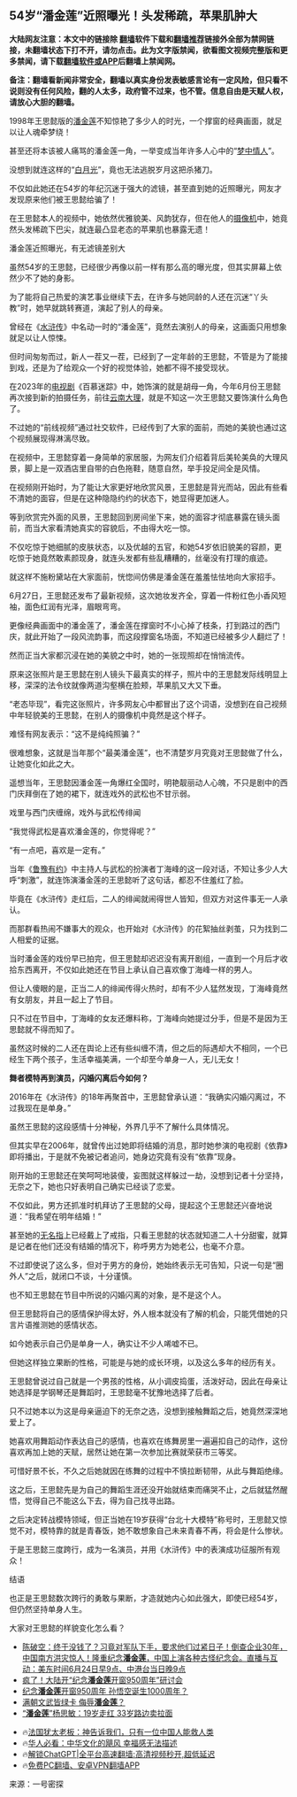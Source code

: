  <!-- 面包屑导航 --> <h2>54岁“潘金莲”近照曝光！头发稀疏，苹果肌肿大</h2> <p class="notice"><b>大陆网友注意：本文中的链接除 <a href="https://github.com/bannedbook/fanqiang" >翻墙</a>软件下载和<a href="https://github.com/killgcd/justmysocks/blob/master/README.md">翻墙推荐</a>链接外全部为禁网链接，未翻墙状态下打不开，请勿点击。此为文字版禁闻，欲看图文视频完整版和更多禁闻，请下载<a href="https://github.com/bannedbook/fanqiang">翻墙软件或APP</a>后翻墙上禁闻网。</p><p>备注：翻墙看新闻非常安全，翻墙以真实身份发表敏感言论有一定风险，但只看不说则没有任何风险，翻的人太多，政府管不过来，也不管。信息自由是天赋人权，请放心大胆的翻墙。</b></p>  <div class="entry"> <p>1998年王思懿版的<a href="https://www.bannedbook.org/bnews/tag/%e6%bd%98%e9%87%91%e8%8e%b2/" class="st_tag internal_tag" rel="tag" title="标签 潘金莲 下的日志">潘金莲</a>不知惊艳了多少人的时光，一个撑窗的经典画面，就足以让人魂牵梦绕！</p> <p>甚至还将本该被人痛骂的潘金莲一角，一举变成当年许多人心中的“<a href="https://www.bannedbook.org/bnews/tag/%E6%A2%A6%E4%B8%AD%E6%83%85%E4%BA%BA/" class="st_tag internal_tag" rel="tag" title="标签 梦中情人 下的日志">梦中情人</a>”。</p> <p>没想到就连这样的“<a href="https://www.bannedbook.org/bnews/tag/%E7%99%BD%E6%9C%88%E5%85%89/" class="st_tag internal_tag" rel="tag" title="标签 白月光 下的日志">白月光</a>”，竟也无法逃脱岁月这把杀猪刀。</p> <p>不仅如此她还在54岁的年纪沉迷于强大的滤镜，甚至直到她的近照曝光，网友才发现原来他们被王思懿给骗了！</p> <p>在王思懿本人的视频中，她依然优雅貌美、风韵犹存，但在他人的<a href="https://www.bannedbook.org/bnews/tag/%e6%91%84%e5%83%8f%e6%9c%ba/" class="st_tag internal_tag" rel="tag" title="标签 摄像机 下的日志">摄像机</a>中，她竟然头发稀疏下巴尖，就连最凸显老态的苹果肌也暴露无遗！</p> <p>潘金莲近照曝光，有无滤镜差别大</p> <p>虽然54岁的王思懿，已经很少再像以前一样有那么高的曝光度，但其实屏幕上依然少不了她的身影。</p> <p>为了能将自己热爱的演艺事业继续下去，在许多与她同龄的人还在沉迷“丫头教”时，她早就跳转赛道，演起了别人的母亲。</p> <p>曾经在《<a href="https://www.bannedbook.org/bnews/tag/%E6%B0%B4%E6%B5%92%E4%BC%A0/" class="st_tag internal_tag" rel="tag" title="标签 水浒传 下的日志">水浒传</a>》中名动一时的“潘金莲”，竟然去演别人的母亲，这画面只用想象就足以让人惊悚。</p> <p>但时间匆匆而过，新人一茬又一茬，已经到了一定年龄的王思懿，不管是为了能接到戏，还是为了给观众一个好的视觉体验，她都不得不接受现状。</p> <p>在2023年的<a href="https://www.bannedbook.org/bnews/tag/%E7%94%B5%E8%A7%86%E5%89%A7/" class="st_tag internal_tag" rel="tag" title="标签 电视剧 下的日志">电视剧</a>《百慕迷踪》中，她饰演的就是胡母一角，今年6月份王思懿再次接到新的拍摄任务，前往<a href="https://www.bannedbook.org/bnews/tag/%E4%BA%91%E5%8D%97%E5%A4%A7%E7%90%86/" class="st_tag internal_tag" rel="tag" title="标签 云南大理 下的日志">云南大理</a>，就是不知这一次王思懿又要饰演什么角色了。</p> <p>不过她的“前线视频”通过社交软件，已经传到了大家的面前，而她的美貌也通过这个视频展现得淋漓尽致。</p> <p>在视频中，王思懿穿着一身简单的家居服，为网友们介绍着背后美轮美奂的大理风景，脚上是一双酒店里自带的白色拖鞋，随意自然，举手投足间全是风情。</p> <p>在视频刚开始时，为了能让大家更好地欣赏风景，王思懿是背光而站，因此有些看不清她的面容，但是在这种隐隐约约的状态下，她显得更加迷人。</p>  <p>等到欣赏完外面的风景，王思懿回到房间坐下来，她的面容才彻底暴露在镜头面前，而当大家看清她真实的容貌后，不由得大吃一惊。</p> <p>不仅吃惊于她细腻的皮肤状态，以及优越的五官，和她54岁依旧貌美的容颜，更吃惊于她竟然敢素颜现身，就连头发都有些乱糟糟的，丝毫没有打理的痕迹。</p> <p>就这样不施粉黛站在大家面前，恍惚间仿佛是潘金莲在羞羞怯怯地向大家招手。</p> <p>6月27日，王思懿还发布了最新视频，这次她妆发齐全，穿着一件粉红色小香风短袖，面色红润有光泽，眉眼弯弯。</p> <p>更像经典画面中的潘金莲了，潘金莲在撑窗时不小心掉了枝条，打到路过的西门庆，就此开始了一段风流韵事，而这段撑窗名场面，不知道已经被多少人翻烂了！</p> <p>然而正当大家都沉浸在她的美貌之中时，她的一张现照却在悄悄流传。</p> <p>原来这张照片是王思懿在别人镜头下最真实的样子，照片中的王思懿发际线明显上移，深深的法令纹就像两道沟壑横在脸颊，苹果肌又大又下垂。</p> <p>“老态毕现”，看完这张照片，许多网友心中都冒出了这个词语，没想到在自己视频中年轻貌美的王思懿，在别人的摄像机中竟然是这个样子。</p> <p>难怪有网友表示：“这不是纯纯照骗？”</p> <p>很难想象，这就是当年那个“最美潘金莲”，也不清楚岁月究竟对王思懿做了什么，让她变化如此之大。</p> <p>遥想当年，王思懿因潘金莲一角爆红全国时，明艳靓丽动人心魄，不只是剧中的西门庆拜倒在了她的裙下，就连戏外的武松也不甘示弱。</p> <p>戏里与西门庆缠绵，戏外与武松传绯闻</p> <p>“我觉得武松是喜欢潘金莲的，你觉得呢？”</p> <p>“有一点吧，喜欢是一定有。”</p>  <p>当年《<a href="https://www.bannedbook.org/bnews/tag/%e9%b2%81%e8%b1%ab%e6%9c%89%e7%ba%a6/" class="st_tag internal_tag" rel="tag" title="标签 鲁豫有约 下的日志">鲁豫有约</a>》中主持人与武松的扮演者丁海峰的这一段对话，不知让多少人大呼“刺激”，就连饰演潘金莲的王思懿听了这句话，都忍不住羞红了脸。</p> <p>毕竟在《水浒传》走红后，二人的绯闻就闹得世人皆知，但双方对这件事无一人承认。</p> <p>而那群看热闹不嫌事大的观众，也开始对《水浒传》的花絮抽丝剥茧，只为找到二人相爱的证据。</p> <p>当时潘金莲的戏份早已拍完，但王思懿却迟迟没有离开剧组，一直到一个月后才收拾东西离开，不仅如此她还在节目上承认自己喜欢像丁海峰一样的男人。</p> <p>但让人傻眼的是，正当二人的绯闻传得火热时，却有不少人猛然发现，丁海峰竟然有女朋友，并且一起上了节目。</p> <p>只不过在节目中，丁海峰的女友还爆料称，丁海峰向她提过分手，但是不是因为王思懿就不得而知了。</p> <p>虽然这时候的二人还在舆论上还有些纠缠不清，但之后的际遇却大不相同，一个已经生下两个孩子，生活幸福美满，一个却至今单身一人，无儿无女！</p> <p><strong>舞者模特再到演员，闪婚闪离后今如何？</strong></p> <p>2016年在《水浒传》的18年再聚首中，王思懿曾承认道：“我确实闪婚闪离过，不过我现在是单身。”</p> <p>虽然王思懿的这段感情十分神秘，外界几乎不了解什么具体情况。</p> <p>但其实早在2006年，就曾传出过她即将结婚的消息，那时她参演的电视剧《依靠》即将播出，于是就不免被记者追问，她身边究竟有没有“依靠”现身。</p> <p>刚开始的王思懿还在笑呵呵地装傻，妄图就这样躲过一劫，没想到记者十分坚持，无奈之下，她也只好表明自己确实已经谈了恋爱。</p> <p>不仅如此，男方还抓准时机拜访了王思懿的父母，提起这个王思懿还兴奋地说道：“我希望在明年结婚！”</p> <p>甚至她的<a href="https://www.bannedbook.org/bnews/tag/%e6%97%a0%e5%90%8d%e6%8c%87/" class="st_tag internal_tag" rel="tag" title="标签 无名指 下的日志">无名指</a>上已经戴上了戒指，只看王思懿的状态就知道二人十分甜蜜，就算是记者在他们还没有结婚的情况下，称呼男方为她老公，也毫不介意。</p>  <p>不过即使说了这么多，但对于男方的身份，她始终表示无可告知，只说一句是“圈外人”之后，就闭口不谈，十分谨慎。</p> <p>也不知王思懿在节目中所说的闪婚闪离的对象，是不是这个人。</p> <p>但王思懿将自己的感情保护得太好，外人根本就没有了解的机会，只能凭借她的只言片语推测她的感情状态。</p> <p>如今她表示自己仍是单身一人，确实让不少人唏嘘不已。</p> <p>但她这样独立果断的性格，可能是与她的成长环境，以及这么多年的经历有关。</p> <p>王思懿曾说过自己就是一个男孩的性格，从小调皮捣蛋，活泼好动，因此在母亲让她选择是学钢琴还是舞蹈时，王思懿毫不犹豫地选择了后者。</p> <p>只不过她本以为这是母亲逼迫下的无奈之选，没想到接触舞蹈之后，她竟然深深地爱上了。</p> <p>她喜欢用舞蹈动作表达自己的感情，也喜欢在练舞房里一遍遍扣自己的动作，这份喜欢再加上她的天赋，居然让她在第一次参加比赛就荣获市三等奖。</p> <p>可惜好景不长，不久之后她就因在练舞的过程中不慎拉断韧带，从此与舞蹈绝缘。</p> <p>这之后，王思懿先是为自己的舞蹈生涯还没开始就结束而痛哭不止，之后就猛然醒悟，觉得自己不能这么下去，得为自己找寻出路。</p> <p>之后决定转战模特领域，但正当她在19岁获得“台北十大模特”称号时，王思懿又惊觉不对，模特靠的就是青春饭，她不敢想象自己未来青春不再，将会是什么惨状。</p> <p>于是王思懿三度跨行，成为一名演员，并用《水浒传》中的表演成功征服所有观众！</p> <p>结语</p> <p>也正是王思懿数次跨行的勇敢与果断，才造就她内心如此强大，即使已经54岁，但仍然坚持单身人生。</p>  <p>大家对王思懿的样貌变化怎么看？</p> <!--<div id="taboola-mid-1"></div>--><ul class='op-related-articles' title='相关阅读'> <li><a href='https://www.bannedbook.org/bnews/sohnews/20240624/2054013.html' target='_blank'>陈破空：终于没钱了？习竟对军队下手，要求他们过紧日子！倒查企业30年，中国南方洪灾惊人！隆重纪念<b>潘金莲</b>，中国上演各种古怪纪念会。直播与互动：美东时间6月24日早9点、中港台当日晚9点</a></li> <li><a href='https://www.bannedbook.org/bnews/topimagenews/20240624/2053834.html' target='_blank'>疯了！大陆开“纪念<b>潘金莲</b>开窗950周年”研讨会</a></li> <li><a href='https://www.bannedbook.org/bnews/cbnews/20240623/2053574.html' target='_blank'>纪念<b>潘金莲</b>开窗950周年 孙悟空诞生1000周年？</a></li> <li><a href='https://www.bannedbook.org/bnews/comments/20240210/1999339.html' target='_blank'>满朝文武皆绿卡 侮辱<b>潘金莲</b>？</a></li> <li><a href='https://www.bannedbook.org/bnews/yule/20240209/1999079.html' target='_blank'>“<b>潘金莲</b>”杨思敏：19岁走红 33岁路边卖拉面</a></li> </ul> <ul class="texttj"> <li>🔥<a href="https://www.bannedbook.org/bnews/ssgc/20230219/1850782.html" target="_blank">法国犹太老板：神告诉我们，只有一位中国人能救人类</a></li> <li>🔥<a href="https://www.bannedbook.org/bnews/comments/20220220/1694796.html" target="_blank">华人必看：中华文化的飓风 幸福感无法描述</a></li> <li>🔥<a href="https://github.com/bannedbook/fanqiang/wiki/V2ray%E6%9C%BA%E5%9C%BA" target="_blank">解锁ChatGPT|全平台高速翻墙:高清视频秒开,超低延迟</a></li> <li>🔥<a href="https://github.com/bannedbook/fanqiang/wiki/%E7%A6%81%E9%97%BB%E7%BD%91%E5%AE%89%E5%8D%93%E7%BF%BB%E5%A2%99%E6%96%B0%E9%97%BBAPP" target="_blank">免费PC翻墙、安卓VPN翻墙APP</a></li> </ul><p class="src-info">来源：一号密探 </p><a name='sharetosocial'></a> <div style="margin-bottom:5px;padding-bottom:5px;clear:both"> <div id="archive-pix-1" class="banner-ads"> <!-- AuctionX Display platform tag START --> <div id="27602x728x90x621x_ADSLOT1" clicktrack="%%CLICK_URL_ESC%%"></div>  <!-- AuctionX Display platform tag END --> </div> <div id="archive-pix-2" class="banner-ads"> <!-- AuctionX Display platform tag START --> <div id="27556x300x250x621x_ADSLOT1" clicktrack="%%CLICK_URL_ESC%%" style="margin:0 auto;text-align:center"></div>  <!-- AuctionX Display platform tag END --> </div> </div>  <div id="archive-pix-1" class="banner-ads"> <!-- AuctionX Display platform tag START --> <div id="27603x728x90x621x_ADSLOT1" clicktrack="%%CLICK_URL_ESC%%"></div>  <!-- AuctionX Display platform tag END --> </div> </div><!--END ENTRY--> 